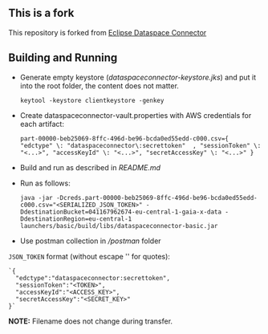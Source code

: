 ## This is a fork

This repository is forked from [Eclipse Dataspace Connector](https://github.com/eclipse-dataspaceconnector/DataSpaceConnector)


## Building and Running

* Generate empty keystore (_dataspaceconnector-keystore.jks_) and put it into the root folder, the content does not matter.


    `keytool -keystore clientkeystore -genkey`

* Create dataspaceconnector-vault.properties with AWS credentials for each artifact:

  
    `part-00000-beb25069-8ffc-496d-be96-bcda0ed55edd-c000.csv={ "edctype" \: "dataspaceconnector\:secrettoken"  , "sessionToken" \: "<...>", "accessKeyId" \: "<...>", "secretAccessKey" \: "<...>" }`

* Build and run as described in _README.md_
* Run as follows:

  `java -jar -Dcreds.part-00000-beb25069-8ffc-496d-be96-bcda0ed55edd-c000.csv="<SERIALIZED_JSON_TOKEN>" -DdestinationBucket=041167962674-eu-central-1-gaia-x-data -DdestinationRegion=eu-central-1 launchers/basic/build/libs/dataspaceconnector-basic.jar`

* Use postman collection in _/postman_ folder


`JSON_TOKEN` format (without escape '\' for quotes):

    `{
      "edctype":"dataspaceconnector:secrettoken",
      "sessionToken":"<TOKEN>",
      "accessKeyId":"<ACCESS_KEY>",
      "secretAccessKey":"<SECRET_KEY>"
    }`


**NOTE:** Filename does not change during transfer.
